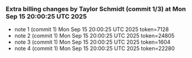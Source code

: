 
### Extra billing changes by Taylor Schmidt (commit 1/3) at Mon Sep 15 20:00:25 UTC 2025
* note 1 (commit 1) Mon Sep 15 20:00:25 UTC 2025 token=7128
* note 2 (commit 1) Mon Sep 15 20:00:25 UTC 2025 token=24805
* note 3 (commit 1) Mon Sep 15 20:00:25 UTC 2025 token=1604
* note 4 (commit 1) Mon Sep 15 20:00:25 UTC 2025 token=22280
